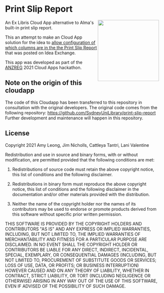 # Print Slip Report

<img src="https://github.com/SydneyUniLibrary/print-slip-report/wiki/images/anzreghackathon2021-peopleschoiceaward.png" width="200" align="right">
An Ex Libris Cloud App alternative to Alma's built-in print slip report.

This an attempt to make an Cloud App solution for the idea to [allow configuration of which columns are in the the Print Slip Report](https://ideas.exlibrisgroup.com/forums/308173-alma/suggestions/12375144-allow-configuration-of-which-columns-are-in-the-th) that was posted on Idea Exchange.

This app was developed as part of the [ANZREG](https://anzreg.igelu.org/) 2021 Cloud Apps hackathon.

## Note on the origin of this cloudapp

The code of this Cloudapp has been transferred to this repository in consultation with the original developers. The original code comes from the following repository: https://github.com/SydneyUniLibrary/print-slip-report
Further development and maintenance will happen in this repository.

## License

Copyright 2021 Amy Leong, Jim Nicholls, Cattleya Tantri, Lani Valentine

Redistribution and use in source and binary forms, with or without modification, are permitted provided that the following conditions are met:

1. Redistributions of source code must retain the above copyright notice, this list of conditions and the following disclaimer.

2. Redistributions in binary form must reproduce the above copyright notice, this list of conditions and the following disclaimer in the documentation and/or other materials provided with the distribution.

3. Neither the name of the copyright holder nor the names of its contributors may be used to endorse or promote products derived from this software without specific prior written permission.

THIS SOFTWARE IS PROVIDED BY THE COPYRIGHT HOLDERS AND CONTRIBUTORS "AS IS" AND ANY EXPRESS OR IMPLIED WARRANTIES, INCLUDING, BUT NOT LIMITED TO, THE IMPLIED WARRANTIES OF MERCHANTABILITY AND FITNESS FOR A PARTICULAR PURPOSE ARE DISCLAIMED. IN NO EVENT SHALL THE COPYRIGHT HOLDER OR CONTRIBUTORS BE LIABLE FOR ANY DIRECT, INDIRECT, INCIDENTAL, SPECIAL, EXEMPLARY, OR CONSEQUENTIAL DAMAGES (INCLUDING, BUT NOT LIMITED TO, PROCUREMENT OF SUBSTITUTE GOODS OR SERVICES; LOSS OF USE, DATA, OR PROFITS; OR BUSINESS INTERRUPTION) HOWEVER CAUSED AND ON ANY THEORY OF LIABILITY, WHETHER IN CONTRACT, STRICT LIABILITY, OR TORT (INCLUDING NEGLIGENCE OR OTHERWISE) ARISING IN ANY WAY OUT OF THE USE OF THIS SOFTWARE, EVEN IF ADVISED OF THE POSSIBILITY OF SUCH DAMAGE.
